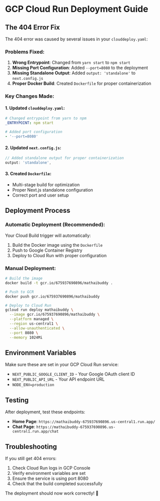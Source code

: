 # GCP Cloud Run Deployment Guide

## The 404 Error Fix

The 404 error was caused by several issues in your `clouddeploy.yaml`:

### **Problems Fixed:**

1. **Wrong Entrypoint**: Changed from `yarn start` to `npm start`
2. **Missing Port Configuration**: Added `--port=8080` to the deployment
3. **Missing Standalone Output**: Added `output: 'standalone'` to `next.config.js`
4. **Proper Docker Build**: Created `Dockerfile` for proper containerization

### **Key Changes Made:**

#### **1. Updated `clouddeploy.yaml`:**
```yaml
# Changed entrypoint from yarn to npm
_ENTRYPOINT: npm start

# Added port configuration
- '--port=8080'
```

#### **2. Updated `next.config.js`:**
```javascript
// Added standalone output for proper containerization
output: 'standalone',
```

#### **3. Created `Dockerfile`:**
- Multi-stage build for optimization
- Proper Next.js standalone configuration
- Correct port and user setup

## Deployment Process

### **Automatic Deployment (Recommended):**
Your Cloud Build trigger will automatically:
1. Build the Docker image using the `Dockerfile`
2. Push to Google Container Registry
3. Deploy to Cloud Run with proper configuration

### **Manual Deployment:**
```bash
# Build the image
docker build -t gcr.io/675937690896/mathaibuddy .

# Push to GCR
docker push gcr.io/675937690896/mathaibuddy

# Deploy to Cloud Run
gcloud run deploy mathaibuddy \
  --image gcr.io/675937690896/mathaibuddy \
  --platform managed \
  --region us-central1 \
  --allow-unauthenticated \
  --port 8080 \
  --memory 1024Mi
```

## Environment Variables

Make sure these are set in your GCP Cloud Run service:
- `NEXT_PUBLIC_GOOGLE_CLIENT_ID` - Your Google OAuth client ID
- `NEXT_PUBLIC_API_URL` - Your API endpoint URL
- `NODE_ENV=production`

## Testing

After deployment, test these endpoints:
- **Home Page**: `https://mathaibuddy-675937690896.us-central1.run.app/`
- **Chat Page**: `https://mathaibuddy-675937690896.us-central1.run.app/chat`

## Troubleshooting

If you still get 404 errors:
1. Check Cloud Run logs in GCP Console
2. Verify environment variables are set
3. Ensure the service is using port 8080
4. Check that the build completed successfully

The deployment should now work correctly! 🎉
